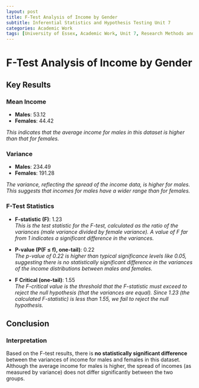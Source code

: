 ```yaml
---
layout: post
title: F-Test Analysis of Income by Gender
subtitle: Inferential Statistics and Hypothesis Testing Unit 7
categories: Academic Work
tags: [University of Essex, Academic Work, Unit 7, Research Methods and Professional Practice, Inferential Statistics and Hypothesis Testing]
---
```

# F-Test Analysis of Income by Gender

## Key Results

### Mean Income
- **Males**: 53.12
- **Females**: 44.42

*This indicates that the average income for males in this dataset is higher than that for females.*

### Variance
- **Males**: 234.49
- **Females**: 191.28

*The variance, reflecting the spread of the income data, is higher for males. This suggests that incomes for males have a wider range than for females.*

### F-Test Statistics
- **F-statistic (F)**: 1.23  
  *This is the test statistic for the F-test, calculated as the ratio of the variances (male variance divided by female variance). A value of F far from 1 indicates a significant difference in the variances.*

- **P-value (P(F ≤ f), one-tail)**: 0.22  
  *The p-value of 0.22 is higher than typical significance levels like 0.05, suggesting there is no statistically significant difference in the variances of the income distributions between males and females.*

- **F Critical (one-tail)**: 1.55  
  *The F-critical value is the threshold that the F-statistic must exceed to reject the null hypothesis (that the variances are equal). Since 1.23 (the calculated F-statistic) is less than 1.55, we fail to reject the null hypothesis.*

## Conclusion
### Interpretation
Based on the F-test results, there is **no statistically significant difference** between the variances of income for males and females in this dataset. Although the average income for males is higher, the spread of incomes (as measured by variance) does not differ significantly between the two groups.

